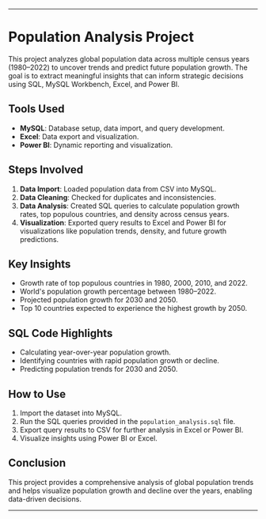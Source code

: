 







---

# Population Analysis Project

This project analyzes global population data across multiple census years (1980–2022) to uncover trends and predict future population growth. The goal is to extract meaningful insights that can inform strategic decisions using SQL, MySQL Workbench, Excel, and Power BI.

## Tools Used
- **MySQL**: Database setup, data import, and query development.
- **Excel**: Data export and visualization.
- **Power BI**: Dynamic reporting and visualization.

## Steps Involved
1. **Data Import**: Loaded population data from CSV into MySQL.
2. **Data Cleaning**: Checked for duplicates and inconsistencies.
3. **Data Analysis**: Created SQL queries to calculate population growth rates, top populous countries, and density across census years.
4. **Visualization**: Exported query results to Excel and Power BI for visualizations like population trends, density, and future growth predictions.

## Key Insights
- Growth rate of top populous countries in 1980, 2000, 2010, and 2022.
- World's population growth percentage between 1980–2022.
- Projected population growth for 2030 and 2050.
- Top 10 countries expected to experience the highest growth by 2050.

## SQL Code Highlights
- Calculating year-over-year population growth.
- Identifying countries with rapid population growth or decline.
- Predicting population trends for 2030 and 2050.

## How to Use
1. Import the dataset into MySQL.
2. Run the SQL queries provided in the `population_analysis.sql` file.
3. Export query results to CSV for further analysis in Excel or Power BI.
4. Visualize insights using Power BI or Excel.

## Conclusion
This project provides a comprehensive analysis of global population trends and helps visualize population growth and decline over the years, enabling data-driven decisions.

---


